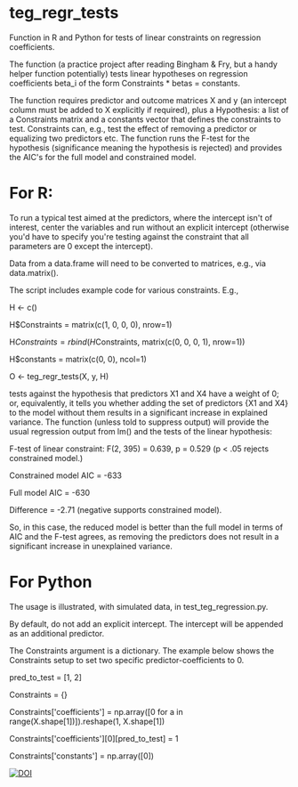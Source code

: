 # teg_regr_tests
Function in R and Python for tests of linear constraints on regression coefficients.

The function (a practice project after reading Bingham & Fry, but a handy helper function potentially) tests linear hypotheses on regression coefficients beta_i of the form Constraints * betas = constants.

The function requires predictor and outcome matrices X and y (an intercept column must be added to X explicitly if required), plus a Hypothesis: a list of a Constraints matrix and a constants vector that defines the constraints to test. Constraints can, e.g., test the effect of removing a predictor or equalizing two predictors etc. The function runs the F-test for the hypothesis (significance meaning the hypothesis is rejected) and provides the AIC's for the full model and constrained model.

# For R:

To run a typical test aimed at the predictors, where the intercept isn't of interest, center the variables and run without an explicit intercept (otherwise you'd have to specify you're testing against the constraint that all parameters are 0 except the intercept).

Data from a data.frame will need to be converted to matrices, e.g., via data.matrix().

The script includes example code for various constraints. E.g.,

H <- c()

H$Constraints = matrix(c(1, 0, 0, 0), nrow=1)

H$Constraints = rbind(H$Constraints, matrix(c(0, 0, 0, 1), nrow=1))

H$constants = matrix(c(0, 0), ncol=1)

O <- teg_regr_tests(X, y, H)

tests against the hypothesis that predictors X1 and X4 have a weight of 0; or, equivalently, it tells you whether adding the set of predictors {X1 and X4} to the model without them results in a significant increase in explained variance. The function (unless told to suppress output) will provide the usual regression output from lm() and the tests of the linear hypothesis:

F-test of linear constraint: F(2, 395) = 0.639, p = 0.529  (p < .05 rejects constrained model.)

Constrained model AIC =  -633 

Full model AIC =  -630 

Difference =  -2.71  (negative supports constrained model).

So, in this case, the reduced model is better than the full model in terms of AIC and the F-test agrees, as removing the predictors does not result in a significant increase in unexplained variance.

# For Python
The usage is illustrated, with simulated data, in test_teg_regression.py.

By default, do not add an explicit intercept. The intercept will be appended as an additional predictor.

The Constraints argument is a dictionary. The example below shows the Constraints setup to set two specific predictor-coefficients to 0.

pred_to_test = [1, 2]

Constraints = {}

Constraints['coefficients'] = np.array([0 for a in range(X.shape[1])]).reshape(1, X.shape[1])

Constraints['coefficients'][0][pred_to_test] = 1

Constraints['constants'] = np.array([0])


[![DOI](https://zenodo.org/badge/376601604.svg)](https://zenodo.org/badge/latestdoi/376601604)

